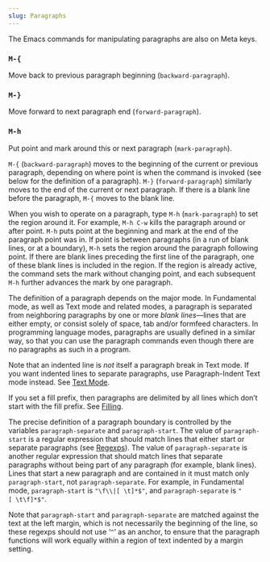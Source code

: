 ```yaml
---
slug: Paragraphs
---
```


The Emacs commands for manipulating paragraphs are also on Meta keys.

### `M-{`

Move back to previous paragraph beginning (`backward-paragraph`).

### `M-}`

Move forward to next paragraph end (`forward-paragraph`).

### `M-h`

Put point and mark around this or next paragraph (`mark-paragraph`).

`M-{` (`backward-paragraph`) moves to the beginning of the current or previous paragraph, depending on where point is when the command is invoked (see below for the definition of a paragraph). `M-}` (`forward-paragraph`) similarly moves to the end of the current or next paragraph. If there is a blank line before the paragraph, `M-{` moves to the blank line.

When you wish to operate on a paragraph, type `M-h` (`mark-paragraph`) to set the region around it. For example, `M-h C-w` kills the paragraph around or after point. `M-h` puts point at the beginning and mark at the end of the paragraph point was in. If point is between paragraphs (in a run of blank lines, or at a boundary), `M-h` sets the region around the paragraph following point. If there are blank lines preceding the first line of the paragraph, one of these blank lines is included in the region. If the region is already active, the command sets the mark without changing point, and each subsequent `M-h` further advances the mark by one paragraph.

The definition of a paragraph depends on the major mode. In Fundamental mode, as well as Text mode and related modes, a paragraph is separated from neighboring paragraphs by one or more *blank lines*—lines that are either empty, or consist solely of space, tab and/or formfeed characters. In programming language modes, paragraphs are usually defined in a similar way, so that you can use the paragraph commands even though there are no paragraphs as such in a program.

Note that an indented line is *not* itself a paragraph break in Text mode. If you want indented lines to separate paragraphs, use Paragraph-Indent Text mode instead. See [Text Mode](/docs/emacs/Text-Mode).

If you set a fill prefix, then paragraphs are delimited by all lines which don’t start with the fill prefix. See [Filling](/docs/emacs/Filling).

The precise definition of a paragraph boundary is controlled by the variables `paragraph-separate` and `paragraph-start`. The value of `paragraph-start` is a regular expression that should match lines that either start or separate paragraphs (see [Regexps](/docs/emacs/Regexps)). The value of `paragraph-separate` is another regular expression that should match lines that separate paragraphs without being part of any paragraph (for example, blank lines). Lines that start a new paragraph and are contained in it must match only `paragraph-start`, not `paragraph-separate`. For example, in Fundamental mode, `paragraph-start` is `"\f\\|[ \t]*$"`<!-- /@w -->, and `paragraph-separate` is `"[ \t\f]*$"`<!-- /@w -->.

Note that `paragraph-start` and `paragraph-separate` are matched against the text at the left margin, which is not necessarily the beginning of the line, so these regexps should not use ‘`^`’ as an anchor, to ensure that the paragraph functions will work equally within a region of text indented by a margin setting.
